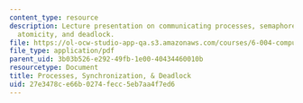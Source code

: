 ```yaml
---
content_type: resource
description: Lecture presentation on communicating processes, semaphores, synchronization,
  atomicity, and deadlock.
file: https://ol-ocw-studio-app-qa.s3.amazonaws.com/courses/6-004-computation-structures-spring-2009/27e3478ce66b0274fecc5eb7aa4f7ed6_MIT6_004s09_lec21.pdf
file_type: application/pdf
parent_uid: 3b03b526-e292-49fb-1e00-40434460010b
resourcetype: Document
title: Processes, Synchronization, & Deadlock
uid: 27e3478c-e66b-0274-fecc-5eb7aa4f7ed6
---
```

